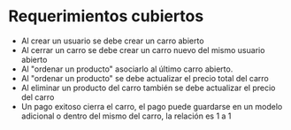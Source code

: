# Requerimientos cubiertos

- Al crear un usuario se debe crear un carro abierto
- Al cerrar un carro se debe crear un carro nuevo del mismo usuario abierto
- Al "ordenar un producto" asociarlo al último carro abierto.
- Al "ordenar un producto" se debe actualizar el precio total del carro
- Al eliminar un producto del carro también se debe actualizar el precio del carro
- Un pago exitoso cierra el carro, el pago puede guardarse en un modelo adicional o dentro del mismo del carro, la relación es 1 a 1